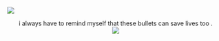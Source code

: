 ![](https://komarev.com/ghpvc/?username=jadehariey&color=42f5d7)

<div align="center">   i always have to remind myself that these bullets can save lives too . </div> 


<div align="center">
  <img src="https://media.tenor.com/l-XSbr1IMAcAAAAi/phighting-roblox-phighting-medkit.gif">
</div>
